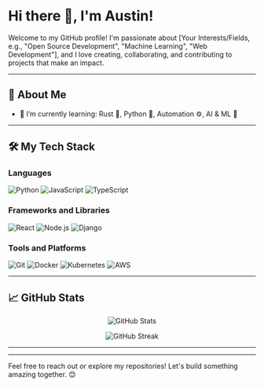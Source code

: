 # Hi there 👋, I'm Austin!

Welcome to my GitHub profile! I'm passionate about [Your Interests/Fields, e.g., "Open Source Development", "Machine Learning", "Web Development"], and I love creating, collaborating, and contributing to projects that make an impact. 

---

## 🚀 About Me

- 🌱 I’m currently learning: Rust :crab:, Python :snake:, Automation :gear:, AI & ML :robot:

---

## 🛠️ My Tech Stack

### Languages
![Python](https://img.shields.io/badge/-Python-3776AB?style=flat&logo=python&logoColor=white)
![JavaScript](https://img.shields.io/badge/-JavaScript-F7DF1E?style=flat&logo=javascript&logoColor=black)
![TypeScript](https://img.shields.io/badge/-TypeScript-3178C6?style=flat&logo=typescript&logoColor=white)

### Frameworks and Libraries
![React](https://img.shields.io/badge/-React-61DAFB?style=flat&logo=react&logoColor=black)
![Node.js](https://img.shields.io/badge/-Node.js-339933?style=flat&logo=node.js&logoColor=white)
![Django](https://img.shields.io/badge/-Django-092E20?style=flat&logo=django&logoColor=white)

### Tools and Platforms
![Git](https://img.shields.io/badge/-Git-F05032?style=flat&logo=git&logoColor=white)
![Docker](https://img.shields.io/badge/-Docker-2496ED?style=flat&logo=docker&logoColor=white)
![Kubernetes](https://img.shields.io/badge/-Kubernetes-326CE5?style=flat&logo=kubernetes&logoColor=white)
![AWS](https://img.shields.io/badge/-AWS-232F3E?style=flat&logo=amazon-aws&logoColor=white)

---

## 📈 GitHub Stats

<p align="center">
  <img src="https://github-readme-stats.vercel.app/api?username=[YourUsername]&show_icons=true&hide_title=true&count_private=true&include_all_commits=true&theme=radical" alt="GitHub Stats" />
</p>

<p align="center">
  <img src="https://github-readme-streak-stats.herokuapp.com/?user=[YourUsername]&theme=radical" alt="GitHub Streak" />
</p>

---

---

Feel free to reach out or explore my repositories! Let's build something amazing together. 😊
